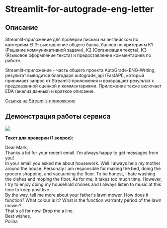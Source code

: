 # Streamlit-for-autograde-eng-letter

## Описание

Streamlit-приложение для проверки письма на английском по критериям ЕГЭ: выставление общего балла, баллов по критериям К1 (Решение коммуникативной задачи), К2 (Организация текста), К3 (Языковое оформление текста) и предоставление комментариев по работе.

Streamlit-приложение - часть общего проекта AutoGrade-ENG-Writing, результат выводится благодаря autograde_api (FastAPI), который принимает запрос от Streamlit-приложения и возвращает результат с предсказанной оценкой и комментариями. Приложение также включает EDA (анализ данных) и краткое описание.

[Ссылка на Streamlit-приложение](https://app-for-autograde-eng-letter.streamlit.app)

## Демонстрация работы сервиса

![](https://github.com/Pixel-Pirate-Coder/Streamlit-for-autograde-eng-letter/blob/main/how_the_app_works.gif)

**Текст для проверки (1 вопрос):**  

Dear Mark,  
Thanks a lot for your recent email. I'm always happy to get messages from you!  
In your email you asked me about housework. Well I always help my mother around the house. Personaly I am responsible for making the bed, doing the
grocery shopping, and vacuuming the floor. To be honest, I hate washing the dishes and moping the floor. As for me, it takes too much time. However, I try to
enjoy doing my household chones and I always listen to music at this time to keep posittive.  
By the way, tell me more about your father's lawn mower. How does it function? What colour is it? What is the function warranty period of the lawn mower?   
That's all for now. Drop me a line.  
Best wishes,   
Polina  

